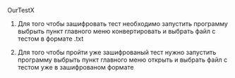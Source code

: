 OurTestX 

1. Для того чтобы зашифровать тест необходимо запустить программу выбрыть пункт главного меню конвертировать и выбрать файл с тестом в формате .txt

2. Для того чтобы пройти уже зашифрованый тест нужно запустить программу выбрыть пункт главного меню открыть и выбрать файл с тестом уже в зашифрованом формате